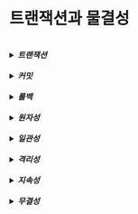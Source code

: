 # 트랜잭션과 물결성

<br>
<details>
<summary><b><i>트랜잭션</i></b></summary>
<div markdown="1">
    <ul>
    <br>
    <li><b><i>여러 개의 쿼리들을 하나로 묶는 단위</i></b></li>
    </ul>
</div>  
</details>


<br>
<details>
<summary><b><i>커밋</i></b></summary>
<div markdown="1">
    <ul>
    <br>
    <li><b><i>커밋이 수행됨 = 하나의 트랜잭션이 성곡적으로 수행됨</i></b></li>
    </ul>
</div>  
</details>

<br>
<details>
<summary><b><i>롤백</i></b></summary>
<div markdown="1">
    <ul>
    <br>
    <li><b><i>이전 커밋 시작전으로 되돌림</i></b></li>
    </ul>
</div>  
</details>

<br>
<details>
<summary><b><i>원자성</i></b></summary>
<div markdown="1">
    <ul>
    <br>
    <li><b><i>모두 수행되었거나 되지 않았거나를 보장하는 특징</i></b></li>
    </ul>
</div>  
</details>

<br>
<details>
<summary><b><i>일관성</i></b></summary>
<div markdown="1">
    <ul>
    <br>
    <li><b><i>허용된 방식으로만 데이터를 변경해야하는 특징</i></b></li>
    </ul>
</div>  
</details>

<br>
<details>
<summary><b><i>격리성</i></b></summary>
<div markdown="1">
    <ul>
    <br>
    <li><b><i>트랜잭션 수행 시 서로 끼어들지 못하는 특징</i></b></li>
    </ul>
</div>  
</details>

<br>
<details>
<summary><b><i>지속성</i></b></summary>
<div markdown="1">
    <ul>
    <br>
    <li><b><i>성공적으로 수행된 트랜잭션은 영원히 반영되어야 함</i></b></li>
    <br>
    <li>시스템 장애가 발생하면 원래 상태로 복구하는 회복기능이 있어야함을 의미</li>
    </ul>
</div>  
</details>

<br>
<details>
<summary><b><i>무결성</i></b></summary>
<div markdown="1">
    <ul>
    <br>
    <li><b><i> 정확성 + 일관성 + 유효성을 유지하는 것 </i></b></li>
    <br>
    <li>무결성이 유지되어야 데이터베이스에 대한 값이 신뢰됨</li>
    </ul>
</div>  
</details>